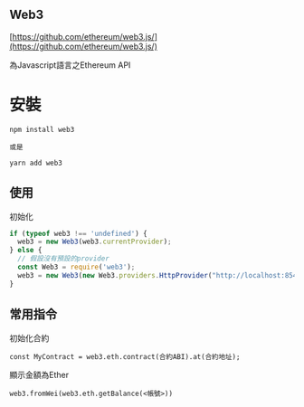 ## Web3

[https://github.com/ethereum/web3.js/](https://github.com/ethereum/web3.js/)

為Javascript語言之Ethereum API

# 安裝

```
npm install web3

或是

yarn add web3
```

## 使用

初始化

```js
if (typeof web3 !== 'undefined') {
  web3 = new Web3(web3.currentProvider);
} else {
  // 假設沒有預設的provider
  const Web3 = require('web3');
  web3 = new Web3(new Web3.providers.HttpProvider("http://localhost:8545"));
}
```

## 常用指令

初始化合約

```
const MyContract = web3.eth.contract(合約ABI).at(合約地址);
```

顯示金額為Ether

```
web3.fromWei(web3.eth.getBalance(<帳號>))
```



